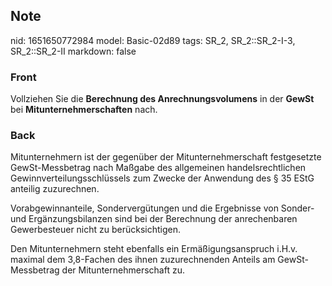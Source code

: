 ## Note
nid: 1651650772984
model: Basic-02d89
tags: SR_2, SR_2::SR_2-I-3, SR_2::SR_2-II
markdown: false

### Front
Vollziehen Sie die <b>Berechnung des Anrechnungsvolumens</b> in der
<b>GewSt</b> bei <b>Mitunternehmerschaften</b> nach.

### Back
Mitunternehmern ist der gegenüber der Mitunternehmerschaft festgesetzte GewSt-Messbetrag nach Maßgabe des allgemeinen handelsrechtlichen Gewinnverteilungsschlüssels zum Zwecke der Anwendung des § 35 EStG anteilig zuzurechnen. 

Vorabgewinnanteile, Sondervergütungen und die Ergebnisse von Sonder- und Ergänzungsbilanzen sind bei der Berechnung der anrechenbaren Gewerbesteuer nicht zu berücksichtigen. 

Den Mitunternehmern steht ebenfalls ein Ermäßigungsanspruch i.H.v. maximal dem 3,8-Fachen des ihnen zuzurechnenden Anteils am GewSt-Messbetrag der Mitunternehmerschaft zu.
